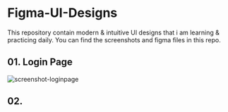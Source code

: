 # Figma-UI-Designs
This repository contain modern &amp; intuitive UI designs that i am learning &amp; practicing daily. You can find the screenshots and figma files in this repo.


## 01. Login Page
![screenshot-loginpage](https://github.com/sai-vatturi/Figma-UI-Designs/assets/115538210/7c02b639-9c76-4280-bb13-2d5f40041373)

## 02.
